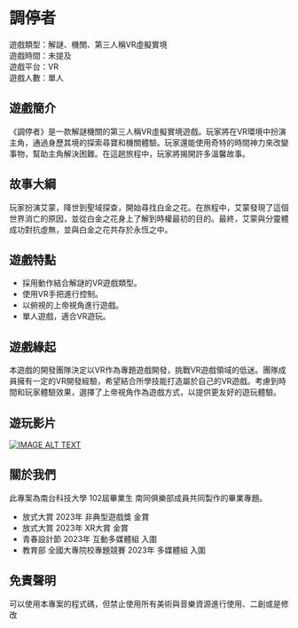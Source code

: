 # 調停者

遊戲類型：解謎、機關、第三人稱VR虛擬實境  
遊戲時間：未提及  
遊戲平台：VR  
遊戲人數：單人

## 遊戲簡介

《調停者》是一款解謎機關的第三人稱VR虛擬實境遊戲。玩家將在VR環境中扮演主角，通過身歷其境的探索尋寶和機關體驗。玩家還能使用奇特的時間神力來改變事物，幫助主角解決困難。在這趟旅程中，玩家將揭開許多溫馨故事。

## 故事大綱

玩家扮演艾蒙，降世到聖域探查，開始尋找白金之花。在旅程中，艾蒙發現了這個世界消亡的原因，並從白金之花身上了解到時權最初的目的。最終，艾蒙與分靈體成功對抗虛無，並與白金之花共存於永恆之中。

## 遊戲特點

- 採用動作結合解謎的VR遊戲類型。
- 使用VR手把進行控制。
- 以俯視的上帝視角進行遊戲。
- 單人遊戲，適合VR遊玩。

## 遊戲緣起

本遊戲的開發團隊決定以VR作為專題遊戲開發，挑戰VR遊戲領域的低迷。團隊成員擁有一定的VR開發經驗，希望結合所學技能打造屬於自己的VR遊戲。考慮到時間和玩家體驗效果，選擇了上帝視角作為遊戲方式，以提供更友好的遊玩體驗。

## 遊玩影片

[![IMAGE ALT TEXT](http://img.youtube.com/vi/6Jq17VpJY7o/0.jpg)](https://www.youtube.com/watch?v=6Jq17VpJY7o "Unity Snake Game")

## 關於我們

此專案為南台科技大學 102屆畢業生 南同俱樂部成員共同製作的畢業專題。
- 放式大賞 2023年 非典型遊戲獎 金賞
- 放式大賞 2023年 XR大賞 金賞
- 青春設計節 2023年 互動多媒體組 入圍
- 教育部 全國大專院校專題競賽 2023年 多媒體組 入圍

## 免責聲明

可以使用本專案的程式碼，但禁止使用所有美術與音樂資源進行使用、二創或是修改
